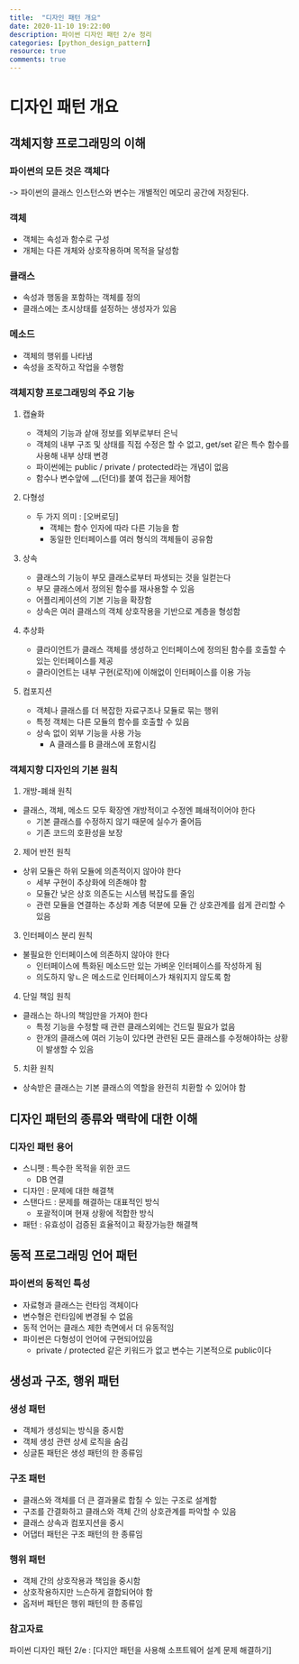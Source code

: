 ```yaml
---
title:  "디자인 패턴 개요"
date: 2020-11-10 19:22:00
description: 파이썬 디자인 패턴 2/e 정리
categories: [python_design_pattern]
resource: true
comments: true
---
```

# 디자인 패턴 개요
## 객체지향 프로그래밍의 이해
### 파이썬의 모든 것은 객체다
-> 파이썬의 클래스 인스턴스와 변수는 개별적인 메모리 공간에 저장된다.

### 객체
- 객체는 속성과 함수로 구성
- 개체는 다른 개체와 상호작용하며 목적을 달성함

### 클래스 
- 속성과 행동을 포함하는 객체를 정의
- 클래스에는 초시상태를 설정하는 생성자가 있음

### 메소드
- 객체의 행위를 나타냄
- 속성을 조작하고 작업을 수행함

### 객체지향 프로그래밍의 주요 기능
1. 캡슐화
   - 객체의 기능과 샅애 정보를 외부로부터 은닉
   - 객체의 내부 구조 및 상태를 직접 수정은 할 수 없고, get/set 같은 특수 함수를 사용해 내부 상태 변경 
   - 파이썬에는 public / private / protected라는 개념이 없음
   - 함수나 변수앞에 __(던더)를 붙여 접근을 제어함
  
2. 다형성
   - 두 가지 의미 : [오버로딩]
     - 객체는 함수 인자에 따라 다른 기능을 함
     - 동일한 인터페이스를 여러 형식의 객체들이 공유함 

3. 상속
   - 클래스의 기능이 부모 클래스로부터 파생되는 것을 일컫는다
   - 부모 클래스에서 정의된 함수를 재사용할 수 있음
   - 어플리케이션의 기본 기능을 확장함
   - 상속은 여러 클래스의 객체 상호작용을 기반으로 계층을 형성함

4. 추상화
   - 클라이언트가 클래스 객체를 생성하고 인터페이스에 정의된 함수를 호출할 수 있는 인터페이스를 제공
   - 클라이언트는 내부 구현(로작)에 이해없이 인터페이스를 이용 가능

5. 컴포지션
   - 객체나 클래스를 더 복잡한 자료구조나 모듈로 묶는 행위 
   - 특정 객체는 다른 모듈의 함수를 호출할 수 있음
   - 상속 없이 외부 기능을 사용 가능
     - A 클래스를 B 클래스에 포함시킴

### 객체지향 디자인의 기본 원칙
1. 개방-폐쇄 원칙
  - 클래스, 객체, 메소드 모두 확장엔 개방적이고 수정엔 폐쇄적이어야 한다
    - 기본 클래스를 수정하지 않기 때문에 실수가 줄어듬
    - 기존 코드의 호환성을 보장

2. 제어 반전 원칙
  - 상위 모듈은 하위 모듈에 의존적이지 않아야 한다
    - 세부 구현이 추상화에 의존해야 함
    - 모듈간 낮은 상호 의존도는 시스템 복잡도를 줄임
    - 관련 모듈을 연결하는 추상화 계층 덕분에 모듈 간 상호관계를 쉽게 관리할 수 있음

3. 인터페이스 분리 원칙
  - 불필요한 인터페이스에 의존하지 않아야 한다
     - 인터페이스에 특화된 메소드만 있는 가벼운 인터페이스를 작성하게 됨
     - 의도하지 앟ㄴ은 메소드로 인터페이스가 채워지지 않도록 함

4. 단일 책임 원칙
  - 클래스는 하나의 책임만을 가져야 한다
    - 특정 기능을 수정할 때 관련 클래스외에는 건드릴 필요가 없음
    - 한개의 클래스에 여러 기능이 있다면 관련된 모든 클래스를 수정해야하는 상황이 발생할 수 있음

5. 치환 원칙
  - 상속받은 클래스는 기본 클래스의 역할을 완전히 치환할 수 있어야 함

## 디자인 패턴의 종류와 맥락에 대한 이해
### 디자인 패턴 용어
- 스니펫 : 특수한 목적을 위한 코드
  - DB 연결
- 디자인 : 문제에 대한 해결책
- 스탠다드 : 문제를 해결하는 대표적인 방식
  - 포괄적이며 현재 상황에 적합한 방식
- 패턴 : 유효성이 검증된 효율적이고 확장가능한 해결책
  

## 동적 프로그래밍 언어 패턴
### 파이썬의 동적인 특성
- 자료형과 클래스는 런타임 객체이다
- 변수형은 런타임에 변경될 수 없음
- 동적 언어는 클래스 제한 측면에서 더 유동적임
- 파이썬은 다형성이 언어에 구현되어있음
  - private / protected 같은 키워드가 없고 변수는 기본적으로 public이다

## 생성과 구조, 행위 패턴
### 생성 패턴
- 객체가 생성되는 방식을 중시함
- 객체 생성 관련 상세 로직을 숨김
- 싱글톤 패턴은 생성 패턴의 한 종류임

### 구조 패턴
- 클래스와 객체를 더 큰 결과물로 합칠 수 있는 구조로 설계함
- 구조를 간결화하고 클래스와 객체 간의 상호관계를 파악할 수 있음
- 클래스 상속과 컴포지션을 중시
- 어댑터 패턴은 구조 패턴의 한 종류임

### 행위 패턴
- 객체 간의 상호작용과 책임을 중시함
- 상호작용하지만 느슨하게 결합되어야 함
- 옵저버 패턴은 행위 패턴의 한 종류임 

### 참고자료
파이썬 디자인 패턴 2/e : [다지안 패턴을 사용해 소프트웨어 설계 문제 해결하기]
